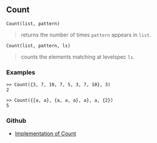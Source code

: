 ## Count
```
Count(list, pattern)
```
> returns the number of times `pattern` appears in `list`.

```
Count(list, pattern, ls)
```
> counts the elements matching at levelspec `ls`.

### Examples
```
>> Count({3, 7, 10, 7, 5, 3, 7, 10}, 3)
2
 
>> Count({{a, a}, {a, a, a}, a}, a, {2})
5
```

### Github

* [Implementation of Count](https://github.com/axkr/symja_android_library/blob/master/symja_android_library/matheclipse-core/src/main/java/org/matheclipse/core/builtin/ListFunctions.java#L1761) 
